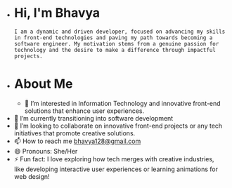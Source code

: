 - # **Hi, I'm Bhavya**
      I am a dynamic and driven developer, focused on advancing my skills in front-end technologies and paving my path towards becoming a software engineer. My motivation stems from a genuine passion for technology and the desire to make a difference through impactful projects.
- # **About Me**
    - 👀 I’m interested in Information Technology and innovative front-end solutions that enhance user experiences.
- 🌱 I’m currently transitioning into software development
- 💞️ I’m looking to collaborate on innovative front-end projects or any tech initiatives that promote creative solutions.
- 📫 How to reach me bhavya128@gmail.com
- 😄 Pronouns: She/Her
- ⚡ Fun fact: I love exploring how tech merges with creative industries, like developing interactive user experiences or learning animations for web design!

<!---
Bhavyat128/Bhavyat128 is a ✨ special ✨ repository because its `README.md` (this file) appears on your GitHub profile.
You can click the Preview link to take a look at your changes.
--->
